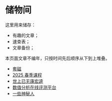 # 储物间

这里用来储存：
  - 有趣的文章；
  - 速查表；
  - 文章备份；

本页面文章不编年，只按时间先后顺序从下到上堆叠。

- [套磁](./letter)
- [2025 春季课程](./courses)
- [世上已无康宏逵](./kang)
- [数值分析在线评测平台](./oj)
- [一些神秘人](./whos)
